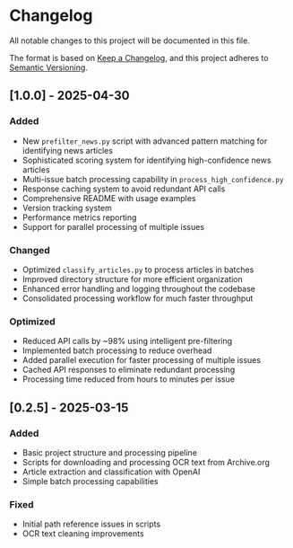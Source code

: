 # Changelog

All notable changes to this project will be documented in this file.

The format is based on [Keep a Changelog](https://keepachangelog.com/en/1.0.0/),
and this project adheres to [Semantic Versioning](https://semver.org/spec/v2.0.0.html).

## [1.0.0] - 2025-04-30

### Added
- New `prefilter_news.py` script with advanced pattern matching for identifying news articles
- Sophisticated scoring system for identifying high-confidence news articles
- Multi-issue batch processing capability in `process_high_confidence.py`
- Response caching system to avoid redundant API calls
- Comprehensive README with usage examples
- Version tracking system
- Performance metrics reporting
- Support for parallel processing of multiple issues

### Changed
- Optimized `classify_articles.py` to process articles in batches
- Improved directory structure for more efficient organization
- Enhanced error handling and logging throughout the codebase
- Consolidated processing workflow for much faster throughput

### Optimized
- Reduced API calls by ~98% using intelligent pre-filtering
- Implemented batch processing to reduce overhead
- Added parallel execution for faster processing of multiple issues
- Cached API responses to eliminate redundant processing
- Processing time reduced from hours to minutes per issue

## [0.2.5] - 2025-03-15

### Added
- Basic project structure and processing pipeline
- Scripts for downloading and processing OCR text from Archive.org
- Article extraction and classification with OpenAI
- Simple batch processing capabilities

### Fixed
- Initial path reference issues in scripts
- OCR text cleaning improvements 